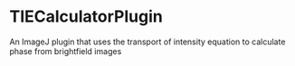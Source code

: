 # TIECalculatorPlugin
An ImageJ plugin that uses the transport of intensity equation to calculate phase from brightfield images
